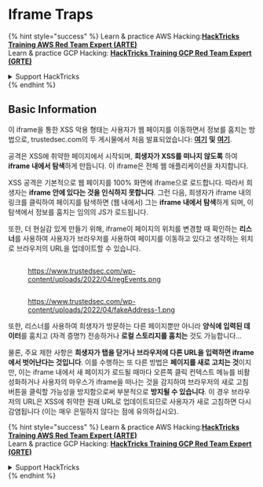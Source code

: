 # Iframe Traps

{% hint style="success" %}
Learn & practice AWS Hacking:<img src="/.gitbook/assets/arte.png" alt="" data-size="line">[**HackTricks Training AWS Red Team Expert (ARTE)**](https://training.hacktricks.xyz/courses/arte)<img src="/.gitbook/assets/arte.png" alt="" data-size="line">\
Learn & practice GCP Hacking: <img src="/.gitbook/assets/grte.png" alt="" data-size="line">[**HackTricks Training GCP Red Team Expert (GRTE)**<img src="/.gitbook/assets/grte.png" alt="" data-size="line">](https://training.hacktricks.xyz/courses/grte)

<details>

<summary>Support HackTricks</summary>

* Check the [**subscription plans**](https://github.com/sponsors/carlospolop)!
* **Join the** 💬 [**Discord group**](https://discord.gg/hRep4RUj7f) or the [**telegram group**](https://t.me/peass) or **follow** us on **Twitter** 🐦 [**@hacktricks\_live**](https://twitter.com/hacktricks\_live)**.**
* **Share hacking tricks by submitting PRs to the** [**HackTricks**](https://github.com/carlospolop/hacktricks) and [**HackTricks Cloud**](https://github.com/carlospolop/hacktricks-cloud) github repos.

</details>
{% endhint %}

## Basic Information

이 iframe을 통한 XSS 악용 형태는 사용자가 웹 페이지를 이동하면서 정보를 훔치는 방법으로, trustedsec.com의 두 게시물에서 처음 발표되었습니다: [**여기**](https://trustedsec.com/blog/persisting-xss-with-iframe-traps) **및** [**여기**](https://trustedsec.com/blog/js-tap-weaponizing-javascript-for-red-teams).

공격은 XSS에 취약한 페이지에서 시작되며, **희생자가 XSS를 떠나지 않도록** 하여 **iframe 내에서 탐색**하게 만듭니다. 이 iframe은 전체 웹 애플리케이션을 차지합니다.

XSS 공격은 기본적으로 웹 페이지를 100% 화면에 iframe으로 로드합니다. 따라서 희생자는 **iframe 안에 있다는 것을 인식하지 못합니다**. 그런 다음, 희생자가 iframe 내의 링크를 클릭하여 페이지를 탐색하면 (웹 내에서) 그는 **iframe 내에서 탐색**하게 되며, 이 탐색에서 정보를 훔치는 임의의 JS가 로드됩니다.

또한, 더 현실감 있게 만들기 위해, iframe이 페이지의 위치를 변경할 때 확인하는 **리스너**를 사용하여 사용자가 브라우저를 사용하여 페이지를 이동하고 있다고 생각하는 위치로 브라우저의 URL을 업데이트할 수 있습니다.

<figure><img src="../.gitbook/assets/image (1248).png" alt=""><figcaption><p><a href="https://www.trustedsec.com/wp-content/uploads/2022/04/regEvents.png">https://www.trustedsec.com/wp-content/uploads/2022/04/regEvents.png</a></p></figcaption></figure>

<figure><img src="../.gitbook/assets/image (1249).png" alt=""><figcaption><p><a href="https://www.trustedsec.com/wp-content/uploads/2022/04/fakeAddress-1.png">https://www.trustedsec.com/wp-content/uploads/2022/04/fakeAddress-1.png</a></p></figcaption></figure>

또한, 리스너를 사용하여 희생자가 방문하는 다른 페이지뿐만 아니라 **양식에 입력된 데이터**를 훔치고 (자격 증명?) 전송하거나 **로컬 스토리지를 훔치는** 것도 가능합니다...

물론, 주요 제한 사항은 **희생자가 탭을 닫거나 브라우저에 다른 URL을 입력하면 iframe에서 벗어난다는 것입니다**. 이를 수행하는 또 다른 방법은 **페이지를 새로 고치는 것**이지만, 이는 iframe 내에서 새 페이지가 로드될 때마다 오른쪽 클릭 컨텍스트 메뉴를 비활성화하거나 사용자의 마우스가 iframe을 떠나는 것을 감지하여 브라우저의 새로 고침 버튼을 클릭할 가능성을 방지함으로써 부분적으로 **방지될 수 있습니다**. 이 경우 브라우저의 URL은 XSS에 취약한 원래 URL로 업데이트되므로 사용자가 새로 고침하면 다시 감염됩니다 (이는 매우 은밀하지 않다는 점에 유의하십시오).

{% hint style="success" %}
Learn & practice AWS Hacking:<img src="/.gitbook/assets/arte.png" alt="" data-size="line">[**HackTricks Training AWS Red Team Expert (ARTE)**](https://training.hacktricks.xyz/courses/arte)<img src="/.gitbook/assets/arte.png" alt="" data-size="line">\
Learn & practice GCP Hacking: <img src="/.gitbook/assets/grte.png" alt="" data-size="line">[**HackTricks Training GCP Red Team Expert (GRTE)**<img src="/.gitbook/assets/grte.png" alt="" data-size="line">](https://training.hacktricks.xyz/courses/grte)

<details>

<summary>Support HackTricks</summary>

* Check the [**subscription plans**](https://github.com/sponsors/carlospolop)!
* **Join the** 💬 [**Discord group**](https://discord.gg/hRep4RUj7f) or the [**telegram group**](https://t.me/peass) or **follow** us on **Twitter** 🐦 [**@hacktricks\_live**](https://twitter.com/hacktricks\_live)**.**
* **Share hacking tricks by submitting PRs to the** [**HackTricks**](https://github.com/carlospolop/hacktricks) and [**HackTricks Cloud**](https://github.com/carlospolop/hacktricks-cloud) github repos.

</details>
{% endhint %}
